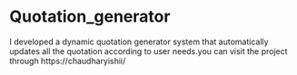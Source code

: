 # Quotation_generator
I developed a dynamic quotation generator system that automatically updates all the quotation according to user needs.you can visit the project through https://chaudharyishii/
